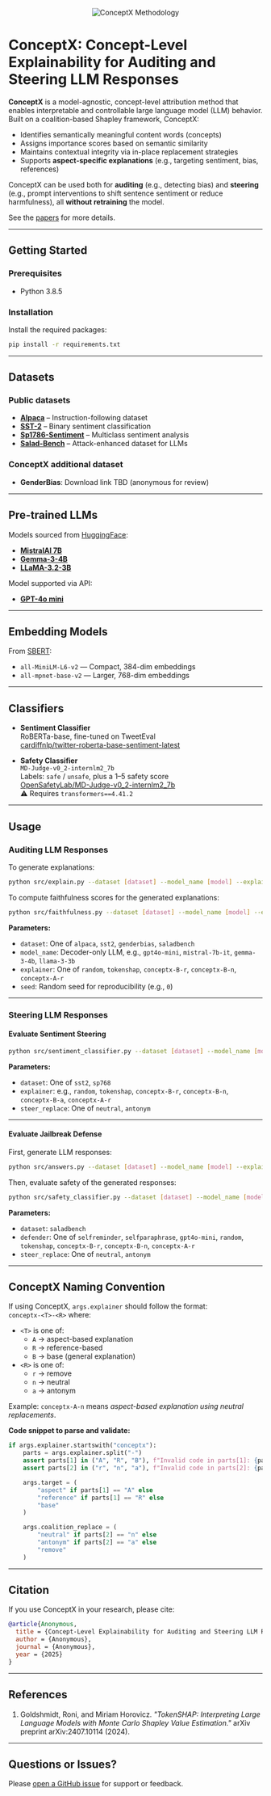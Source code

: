 <p align="center">
    <img src="FigMethod2.svg" alt="ConceptX Methodology"/>
  </p>
  
  # ConceptX: Concept-Level Explainability for Auditing and Steering LLM Responses
  
  **ConceptX** is a model-agnostic, concept-level attribution method that enables interpretable and controllable large language model (LLM) behavior. Built on a coalition-based Shapley framework, ConceptX:
  
  - Identifies semantically meaningful content words (concepts)
  - Assigns importance scores based on semantic similarity
  - Maintains contextual integrity via in-place replacement strategies
  - Supports **aspect-specific explanations** (e.g., targeting sentiment, bias, references)
  
  ConceptX can be used both for **auditing** (e.g., detecting bias) and **steering** (e.g., prompt interventions to shift sentence sentiment or reduce harmfulness), all **without retraining** the model.
  
  See the [papers](#citation) for more details.
  
  ---
  
  ## Getting Started
  
  ### Prerequisites
  
  - Python 3.8.5
  
  ### Installation
  
  Install the required packages:
  
  ```bash
  pip install -r requirements.txt
  ```
  
  ---
  
  ## Datasets
  
  ### Public datasets
  - **[Alpaca](https://huggingface.co/datasets/tatsu-lab/alpaca)** – Instruction-following dataset
  - **[SST-2](https://huggingface.co/datasets/stanfordnlp/sst2)** – Binary sentiment classification
  - **[Sp1786-Sentiment](https://huggingface.co/datasets/Sp1786/multiclass-sentiment-analysis-dataset)** – Multiclass sentiment analysis
  - **[Salad-Bench](https://huggingface.co/datasets/OpenSafetyLab/Salad-Data)** – Attack-enhanced dataset for LLMs

  ### ConceptX additional dataset
  - **GenderBias**: Download link TBD (anonymous for review)
  
  ---
  
  ## Pre-trained LLMs
  
  Models sourced from [HuggingFace](https://huggingface.co/):
  
  - [**MistralAI 7B**](https://huggingface.co/mistralai/Mistral-7B-Instruct-v0.2)
  - [**Gemma-3-4B**](https://huggingface.co/google/gemma-3-4b-it)
  - [**LLaMA-3.2-3B**](https://huggingface.co/meta-llama/Llama-3.2-3B)
  
  Model supported via API:
  - [**GPT-4o mini**](https://openai.com/index/gpt-4o-mini-advancing-cost-efficient-intelligence)
  
  ---
  
  ## Embedding Models
  
  From [SBERT](https://www.sbert.net/docs/sentence_transformer/pretrained_models.html):
  
  - `all-MiniLM-L6-v2` — Compact, 384-dim embeddings
  - `all-mpnet-base-v2` — Larger, 768-dim embeddings
  
  ---
  
  ## Classifiers
  
  - **Sentiment Classifier**  
    RoBERTa-base, fine-tuned on TweetEval  
    [cardiffnlp/twitter-roberta-base-sentiment-latest](https://huggingface.co/cardiffnlp/twitter-roberta-base-sentiment-latest)
  
  - **Safety Classifier**  
    `MD-Judge-v0_2-internlm2_7b`  
    Labels: `safe` / `unsafe`, plus a 1–5 safety score  
    [OpenSafetyLab/MD-Judge-v0_2-internlm2_7b](https://huggingface.co/OpenSafetyLab/MD-Judge-v0_2-internlm2_7b)  
    ⚠️ Requires `transformers==4.41.2`
  
  ---
  ## Usage

### Auditing LLM Responses

To generate explanations:
```bash
python src/explain.py --dataset [dataset] --model_name [model] --explainer [method] --seed [seed]
```

To compute faithfulness scores for the generated explanations:
```bash
python src/faithfulness.py --dataset [dataset] --model_name [model] --explainer [method] --seed [seed]
```

**Parameters:**
- `dataset`: One of `alpaca`, `sst2`, `genderbias`, `saladbench`
- `model_name`: Decoder-only LLM, e.g., `gpt4o-mini`, `mistral-7b-it`, `gemma-3-4b`, `llama-3-3b`
- `explainer`: One of `random`, `tokenshap`, `conceptx-B-r`, `conceptx-B-n`, `conceptx-A-r`
- `seed`: Random seed for reproducibility (e.g., `0`)

---

### Steering LLM Responses

#### Evaluate Sentiment Steering

```bash
python src/sentiment_classifier.py --dataset [dataset] --model_name [model] --explainer [method] --steer_replace [steer_replace] --seed [seed]
```

**Parameters:**
- `dataset`: One of `sst2`, `sp768`
- `explainer`: e.g., `random`, `tokenshap`, `conceptx-B-r`, `conceptx-B-n`, `conceptx-B-a`, `conceptx-A-r`
- `steer_replace`: One of `neutral`, `antonym`

---

#### Evaluate Jailbreak Defense

First, generate LLM responses:
```bash
python src/answers.py --dataset [dataset] --model_name [model] --explainer [method] --steer_replace [steer_replace] --seed [seed]
```

Then, evaluate safety of the generated responses:
```bash
python src/safety_classifier.py --dataset [dataset] --model_name [model] --defender [method] --steer_replace [steer_replace] --seed [seed]
```

**Parameters:**
- `dataset`: `saladbench`
- `defender`: One of `selfreminder`, `selfparaphrase`, `gpt4o-mini`, `random`, `tokenshap`, `conceptx-B-r`, `conceptx-B-n`, `conceptx-A-r`
- `steer_replace`: One of `neutral`, `antonym`

---
  
  ## ConceptX Naming Convention
  
  If using ConceptX, `args.explainer` should follow the format:  
  `conceptx-<T>-<R>` where:
  - `<T>` is one of:
    - `A` → aspect-based explanation
    - `R` → reference-based
    - `B` → base (general explanation)
  - `<R>` is one of:
    - `r` → remove
    - `n` → neutral
    - `a` → antonym
  
  Example: `conceptx-A-n` means *aspect-based explanation using neutral replacements*.
  
  **Code snippet to parse and validate:**
  
  ```python
  if args.explainer.startswith("conceptx"):
      parts = args.explainer.split("-")
      assert parts[1] in ("A", "R", "B"), f"Invalid code in parts[1]: {parts[1]}"
      assert parts[2] in ("r", "n", "a"), f"Invalid code in parts[2]: {parts[2]}"
  
      args.target = (
          "aspect" if parts[1] == "A" else
          "reference" if parts[1] == "R" else
          "base"
      )
  
      args.coalition_replace = (
          "neutral" if parts[2] == "n" else
          "antonym" if parts[2] == "a" else
          "remove"
      )
  ```
  
  ---
  
  ## Citation
  
  If you use ConceptX in your research, please cite:
  
  ```bibtex
  @article{Anonymous,
    title = {Concept-Level Explainability for Auditing and Steering LLM Responses},
    author = {Anonymous},
    journal = {Anonymous},
    year = {2025}
  }
  ```
  
  ---
  
  ## References
  
  1. Goldshmidt, Roni, and Miriam Horovicz. *"TokenSHAP: Interpreting Large Language Models with Monte Carlo Shapley Value Estimation."* arXiv preprint arXiv:2407.10114 (2024).
  
  ---
  
  ## Questions or Issues?
  
  Please [open a GitHub issue](https://github.com/) for support or feedback.